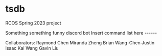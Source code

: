 # tsdb
RCOS Spring 2023 project

Something something funny discord bot
Insert command list here ------

Collaborators:
Raymond Chen
Miranda Zheng
Brian Wang-Chen
Justin Isaac
Kai Wang
Gavin Liu
